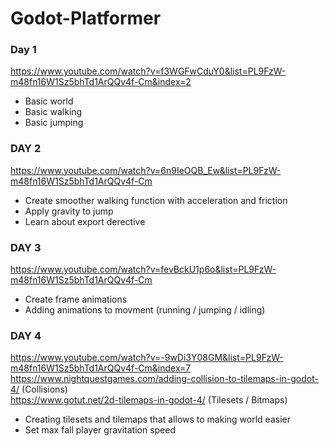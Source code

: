 # Godot-Platformer
### Day 1
https://www.youtube.com/watch?v=f3WGFwCduY0&list=PL9FzW-m48fn16W1Sz5bhTd1ArQQv4f-Cm&index=2
 - Basic world
 - Basic walking
 - Basic jumping

### DAY 2
https://www.youtube.com/watch?v=6n9IeOQB_Ew&list=PL9FzW-m48fn16W1Sz5bhTd1ArQQv4f-Cm
 - Create smoother walking function with acceleration and friction
 - Apply gravity to jump
 - Learn about export derective

### DAY 3
https://www.youtube.com/watch?v=fevBckU1p6o&list=PL9FzW-m48fn16W1Sz5bhTd1ArQQv4f-Cm
 - Create frame animations
 - Adding animations to movment (running / jumping / idling)

### DAY 4
https://www.youtube.com/watch?v=-9wDi3Y08GM&list=PL9FzW-m48fn16W1Sz5bhTd1ArQQv4f-Cm&index=7
<br/> https://www.nightquestgames.com/adding-collision-to-tilemaps-in-godot-4/ (Collisions)
<br/> https://www.gotut.net/2d-tilemaps-in-godot-4/ (Tilesets / Bitmaps)
 - Creating tilesets and tilemaps that allows to making world easier
 - Set max fall player gravitation speed
